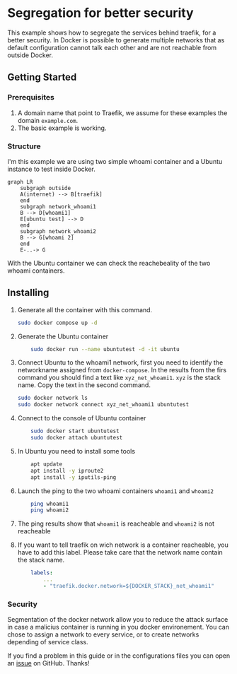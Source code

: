# Segregation for better security

This example shows how to segregate the services behind traefik, for a better security.
In Docker is possible to generate multiple networks that as default configuration cannot talk each other and are not reachable from outside Docker.


## Getting Started

### Prerequisites

1. A domain name that point to Traefik, we assume for these examples the domain `example.com`.
2. The basic example is working.

### Structure
I'm this example we are using two simple whoami container and a Ubuntu instance to test inside Docker.


```mermaid
graph LR
    subgraph outside
    A(internet) --> B[traefik]
    end
    subgraph network_whoami1
    B --> D[whoami1]
    E[ubuntu test] --> D
    end
    subgraph network_whoami2
    B --> G[whoami 2]
    end
    E-..-> G
```

With the Ubuntu container we can check the reachebeality of the two whoami containers.


## Installing

1. Generate all the container with this command.

    ```bash
    sudo docker compose up -d
    ```

2. Generate the Ubuntu container

	```bash
		sudo docker run --name ubuntutest -d -it ubuntu
	```

3. Connect Ubuntu to the whoami1 network, first you need to identify the networkname assigned from `docker-compose`. In the results from the firs command you should find a text like `xyz_net_whoami1`. `xyz` is the stack name. Copy the text in the second command.

	```bash
  	sudo docker network ls
	sudo docker network connect xyz_net_whoami1 ubuntutest
	```

4. Connect to the console of Ubuntu container

	```bash
		sudo docker start ubuntutest
		sudo docker attach ubuntutest
	```

5. In Ubuntu you need to install some tools

	```bash
		apt update
		apt install -y iproute2
		apt install -y iputils-ping
	```

6. Launch the ping to the two whoami containers `whoami1` and `whoami2`

	```bash
		ping whoami1
		ping whoami2
	```

7. The ping results show that `whoami1` is reacheable and `whoami2` is not reacheable

8. If you want to tell traefik on wich network is a container reacheable, you have to add this label. Please take care that the network name contain the stack name.

	```yaml
		labels:
			...
			- "traefik.docker.network=${DOCKER_STACK}_net_whoami1"
	```

### Security

Segmentation of the docker network allow you to reduce the attack surface in case a malicius container is running in you docker environement. You can chose to assign a network to every service, or to create networks depending of service class.


If you find a problem in this guide or in the configurations files you can open an [issue](https://github.com/frigi83/traefik-examples/issues) on GitHub. Thanks!
